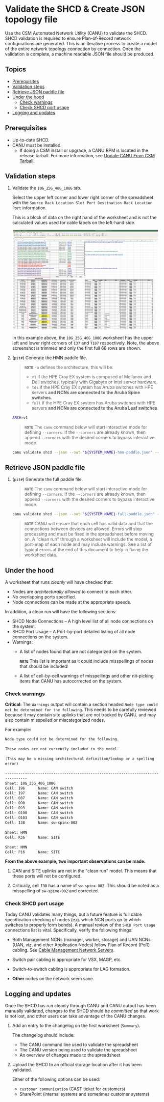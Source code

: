 # Validate the SHCD & Create JSON topology file

Use the CSM Automated Network Utility (CANU) to validate the SHCD. SHCD validation is required to ensure Plan-of-Record network configurations are generated.
This is an iterative process to create a model of the entire network topology connection by connection.
Once the validation is complete, a machine readable JSON file should be produced.

## Topics

- [Prerequisites](#prerequisites)
- [Validation steps](#validation-steps)
- [Retrieve JSON paddle file](#retrieve-json-paddle-file)
- [Under the hood](#under-the-hood)
  - [Check warnings](#check-warnings)
  - [Check SHCD port usage](#check-shcd-port-usage)
- [Logging and updates](#logging-and-updates)

## Prerequisites

- Up-to-date SHCD.
- CANU must be installed.
  - If doing a CSM install or upgrade, a CANU RPM is located in the release tarball. For more information, see [Update CANU From CSM Tarball](canu/update_canu_from_csm_tarball.md).

## Validation steps

1. Validate the `10G_25G_40G_100G` tab.

   Select the upper left corner and lower right corner of the spreadsheet with the `Source Rack Location Slot Port Destination Rack Location Port` information.

   This is a block of data on the right hand of the worksheet and is not the calculated values used for cable labels on the left-hand side.

   ![SHCD example](img/shcd_example.png "SHCD example")

   In this example above, the `10G_25G_40G_100G` worksheet has the upper left and lower right corners of `I37` and `T107` respectively.
   Note, the above screenshot is trimmed and only the first full 68 rows are shown.

1. (`pit#`) Generate the HMN paddle file.

   > **`NOTE`**
   > `-a` defines the architecture, this will be:
   >
   > - `v1` if the HPE Cray EX system is composed of Mellanox and Dell switches, typically with Gigabyte or Intel server hardware.
   > - `tds` if the HPE Cray EX system has Aruba switches with HPE servers **and NCNs are connected to the Aruba Spine switches**.
   > - `full` if the HPE Cray EX system has Aruba switches with HPE servers **and NCNs are connected to the Aruba Leaf switches**.

   ```bash
   ARCH=v1
   ```

   > **`NOTE`** The `canu` command below will start interactive mode for defining `--corners`. If
   > the `--corners` are already known, then append `--corners` with the desired corners to bypass interactive mode.

   ```bash
   canu validate shcd --json --out "${SYSTEM_NAME}-hmn-paddle.json" --tabs HMN -a "${ARCH}" --shcd <shcd_file.xlsx>
   ```

## Retrieve JSON paddle file

1. (`pit#`) Generate the full paddle file.

   > **`NOTE`** The `canu` command below will start interactive mode for defining `--corners`. If
   > the `--corners` are already known, then append `--corners` with the desired corners to bypass interactive mode.

   ```bash
   canu validate shcd --json --out "${SYSTEM_NAME}-full-paddle.json" -a "${ARCH}" --shcd <shcd_file>.xlsx
   ```

   > **`NOTE`** CANU will ensure that each cell has valid data and that the connections between devices are allowed. Errors will stop processing and must be fixed in
   > the spreadsheet before moving on. A "clean run" through a worksheet will include the model, a port-map of each node and may include warnings. See a
   > list of typical errors at the end of this document to help in fixing the worksheet data.

## Under the hood

A worksheet that runs *cleanly* will have checked that:

- Nodes are *architecturally allowed* to connect to each other.
- No overlapping ports specified.
- Node connections can be made at the appropriate speeds.

In addition, a clean run will have the following sections:

- SHCD Node Connections – A high level list of all node connections on the system.
- SHCD Port Usage – A Port-by-port detailed listing of all node connections on the system.
- Warnings:
  - A list of nodes found that are not categorized on the system.

    **`NOTE`** This list is important as it could include misspellings of nodes that should be included!

  - A list of cell-by-cell warnings of misspellings and other nit-picking items that CANU has autocorrected on the system.

### Check warnings

**Critical:** The `Warnings` output will contain a section headed `Node type could not be determined for the following`. This needs to
be carefully reviewed because it may contain site uplinks that are not tracked by CANU, and may also contain misspelled or miscategorized
nodes.

For example:

```text
Node type could not be determined for the following.

These nodes are not currently included in the model.

(This may be a missing architectural definition/lookup or a spelling error)

--------------------------------------------------------------------------------
Sheet: 10G_25G_40G_100G
Cell: I96      Name: CAN switch
Cell: I97      Name: CAN switch
Cell: O87      Name: CAN switch
Cell: O90      Name: CAN switch
Cell: O93      Name: CAN switch
Cell: O100     Name: CAN switch
Cell: O103     Name: CAN switch
Cell: I38      Name: sw-spinx-002

Sheet: HMN
Cell: R36      Name: SITE

Sheet: NMN
Cell: P16      Name: SITE
```

**From the above example, two important observations can be made:**

1. CAN and SITE uplinks are not in the "clean run" model. This means that these ports will not be configured.

1. Critically, cell `I38` has a name of `sw-spinx-002`. This should be noted as a misspelling of `sw-spine-002` and corrected.

### Check SHCD port usage

Today CANU validates many things, but a future feature is full cable specification checking of nodes (e.g. which NCN ports go to
which switches to properly form bonds). A manual review of the `SHCD Port Usage` connections list is vital.
Specifically, verify the following things:

- Both Management NCNs (manager, worker, storage) and UAN NCNs (UAN, viz, and other Application Nodes) follow Plan of Record (PoR)
  cabling. See [Cable Management Network Servers](cable_management_network_servers.md).

- Switch pair cabling is appropriate for VSX, MAGP, etc.

- Switch-to-switch cabling is appropriate for LAG formation.

- **Other** nodes on the network seem sane.

## Logging and updates

Once the SHCD has run cleanly through CANU and CANU output has been manually validated, changes to the SHCD should be
*committed* so that work is not lost, and other users can take advantage of the CANU changes.

1. Add an entry to the changelog on the first worksheet (`Summary`).

   The changelog should include:

   - The CANU command line used to validate the spreadsheet
   - The CANU version being used to validate the spreadsheet
   - An overview of changes made to the spreadsheet

1. Upload the SHCD to an official storage location after it has been validated.

   Either of the following options can be used:

   - `customer communication` (CAST ticket for customers)
   - SharePoint (internal systems and sometimes customer systems)
